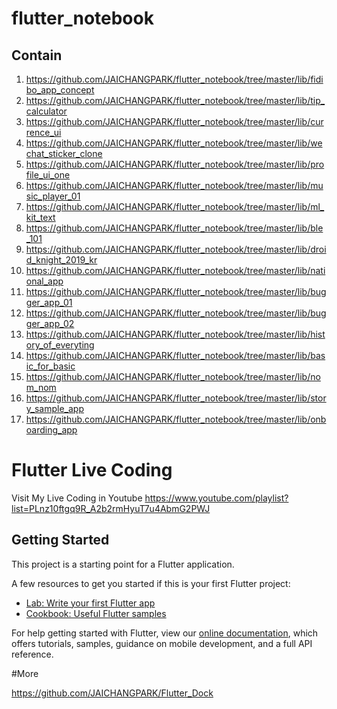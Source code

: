 # flutter_notebook

## Contain


1. https://github.com/JAICHANGPARK/flutter_notebook/tree/master/lib/fidibo_app_concept
2. https://github.com/JAICHANGPARK/flutter_notebook/tree/master/lib/tip_calculator
3. https://github.com/JAICHANGPARK/flutter_notebook/tree/master/lib/currence_ui
4. https://github.com/JAICHANGPARK/flutter_notebook/tree/master/lib/wechat_sticker_clone
5. https://github.com/JAICHANGPARK/flutter_notebook/tree/master/lib/profile_ui_one
6. https://github.com/JAICHANGPARK/flutter_notebook/tree/master/lib/music_player_01
7. https://github.com/JAICHANGPARK/flutter_notebook/tree/master/lib/ml_kit_text
8. https://github.com/JAICHANGPARK/flutter_notebook/tree/master/lib/ble_101
9. https://github.com/JAICHANGPARK/flutter_notebook/tree/master/lib/droid_knight_2019_kr
10. https://github.com/JAICHANGPARK/flutter_notebook/tree/master/lib/national_app
11. https://github.com/JAICHANGPARK/flutter_notebook/tree/master/lib/bugger_app_01
12. https://github.com/JAICHANGPARK/flutter_notebook/tree/master/lib/bugger_app_02
13. https://github.com/JAICHANGPARK/flutter_notebook/tree/master/lib/history_of_everyting
14. https://github.com/JAICHANGPARK/flutter_notebook/tree/master/lib/basic_for_basic
15. https://github.com/JAICHANGPARK/flutter_notebook/tree/master/lib/nom_nom
16. https://github.com/JAICHANGPARK/flutter_notebook/tree/master/lib/story_sample_app
17. https://github.com/JAICHANGPARK/flutter_notebook/tree/master/lib/onboarding_app

# Flutter Live Coding 

Visit My Live Coding in Youtube
https://www.youtube.com/playlist?list=PLnz10ftgq9R_A2b2rmHyuT7u4AbmG2PWJ

## Getting Started

This project is a starting point for a Flutter application.

A few resources to get you started if this is your first Flutter project:

- [Lab: Write your first Flutter app](https://flutter.io/docs/get-started/codelab)
- [Cookbook: Useful Flutter samples](https://flutter.io/docs/cookbook)

For help getting started with Flutter, view our 
[online documentation](https://flutter.io/docs), which offers tutorials, 
samples, guidance on mobile development, and a full API reference.

#More

https://github.com/JAICHANGPARK/Flutter_Dock
